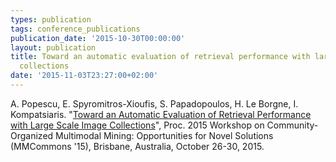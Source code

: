```yaml
---
types: publication
tags: conference_publications
publication_date: '2015-10-30T00:00:00'
layout: publication
title: Toward an automatic evaluation of retrieval performance with large scale image
  collections
date: '2015-11-03T23:27:00+02:00'
---
```

A. Popescu, E. Spyromitros-Xioufis, S. Papadopoulos, H. Le Borgne, I. Kompatsiaris. "<a href="http://dl.acm.org/citation.cfm?id=2814819">Toward an Automatic Evaluation of Retrieval Performance with Large Scale Image Collections</a>", Proc. 2015 Workshop on Community-Organized Multimodal Mining: Opportunities for Novel Solutions (MMCommons '15), Brisbane, Australia, October 26-30, 2015.
